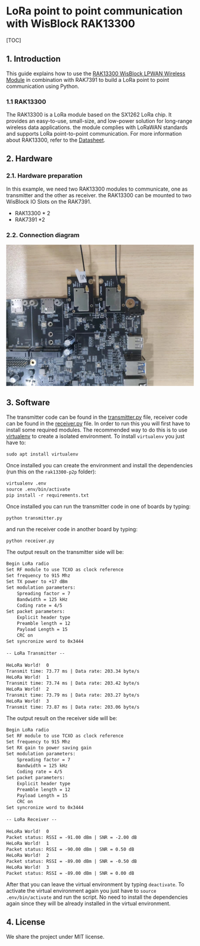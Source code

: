 # LoRa point to point communication with WisBlock RAK13300 

[TOC]

## 1. Introduction

This guide explains how to use the [RAK13300 WisBlock LPWAN Wireless Module](https://docs.rakwireless.com/Product-Categories/WisBlock/RAK13300/Overview/) in combination with RAK7391 to build a LoRa point to point communication using Python. 

### 1.1 RAK13300

The RAK13300 is a LoRa module based on the SX1262 LoRa chip. It provides an easy-to-use, small-size, and low-power solution for long-range wireless data applications. the module complies with LoRaWAN standards and supports LoRa point-to-point communication. For more information about RAK13300, refer to the [Datasheet](https://docs.rakwireless.com/Product-Categories/WisBlock/RAK13300/Datasheet/).

## 2. Hardware

### 2.1. Hardware preparation

In this example, we need two RAK13300 modules to communicate, one as transmitter and the other as receiver.   the RAK13300 can be mounted to two WisBlock IO Slots on the RAK7391.

- RAK13300 * 2
- RAK7391 *2

### 2.2. Connection diagram

<img src="assets/setup.jpg" alt="setup" style="zoom:67%;" />

## 3. Software

The transmitter code can be found in the [transmitter.py](transmitter.py) file, receiver code can be found in the [receiver.py](receive.py) file. In order to run this you will first have to install some required modules. The recommended way to do this is to use [virtualenv](https://virtualenv.pypa.io/en/latest/) to create a isolated environment. To install `virtualenv` you just have to:

```plaintext
sudo apt install virtualenv
```

Once installed you can create the environment and install the dependencies (run this on the `rak13300-p2p` folder):

```plaintext
virtualenv .env
source .env/bin/activate
pip install -r requirements.txt
```

Once installed you can run the transmitter code in one of boards by typing:

```plaintext
python transmitter.py
```

and run the receiver code in another board by typing:

```
python receiver.py
```

The output result on the transmitter side will be:

```
Begin LoRa radio
Set RF module to use TCXO as clock reference
Set frequency to 915 Mhz
Set TX power to +17 dBm
Set modulation parameters:
	Spreading factor = 7
	Bandwidth = 125 kHz
	Coding rate = 4/5
Set packet parameters:
	Explicit header type
	Preamble length = 12
	Payload Length = 15
	CRC on
Set syncronize word to 0x3444

-- LoRa Transmitter --

HeLoRa World!  0
Transmit time: 73.77 ms | Data rate: 203.34 byte/s
HeLoRa World!  1
Transmit time: 73.74 ms | Data rate: 203.42 byte/s
HeLoRa World!  2
Transmit time: 73.79 ms | Data rate: 203.27 byte/s
HeLoRa World!  3
Transmit time: 73.87 ms | Data rate: 203.06 byte/s
```



The output result on the receiver side will be:

```
Begin LoRa radio
Set RF module to use TCXO as clock reference
Set frequency to 915 Mhz
Set RX gain to power saving gain
Set modulation parameters:
	Spreading factor = 7
	Bandwidth = 125 kHz
	Coding rate = 4/5
Set packet parameters:
	Explicit header type
	Preamble length = 12
	Payload Length = 15
	CRC on
Set syncronize word to 0x3444

-- LoRa Receiver --

HeLoRa World!  0
Packet status: RSSI = -91.00 dBm | SNR = -2.00 dB
HeLoRa World!  1
Packet status: RSSI = -90.00 dBm | SNR = 0.50 dB
HeLoRa World!  2
Packet status: RSSI = -89.00 dBm | SNR = -0.50 dB
HeLoRa World!  3
Packet status: RSSI = -89.00 dBm | SNR = 0.00 dB
```

After that you can leave the virtual environment by typing `deactivate`. To activate the virtual environment again you just have to `source .env/bin/activate` and run the script. No need to install the dependencies again since they will be already installed in the virtual environment.

## 4. License

We  share the project under MIT license.

